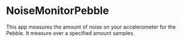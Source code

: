 # NoiseMonitorPebble
This app measures the amount of noise on your accelerometer for the Pebble. It measure over a specified amount samples.

